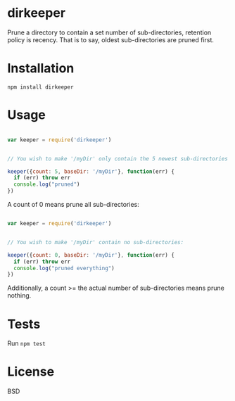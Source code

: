 dirkeeper
=========

Prune a directory to contain a set number of sub-directories, retention policy is recency. That is to say, oldest sub-directories are pruned
first.

Installation
============

`npm install dirkeeper`

Usage
=====

```javascript

var keeper = require('dirkeeper')


// You wish to make '/myDir' only contain the 5 newest sub-directories

keeper({count: 5, baseDir: '/myDir'}, function(err) {
  if (err) throw err
  console.log("pruned")
})


```

A count of 0 means prune all sub-directories:

```javascript

var keeper = require('dirkeeper')


// You wish to make '/myDir' contain no sub-directories:

keeper({count: 0, baseDir: '/myDir'}, function(err) {
  if (err) throw err
  console.log("pruned everything")
})


```

Additionally, a count >= the actual number of sub-directories means prune nothing.


Tests
=====

Run `npm test`

License
=======

BSD

